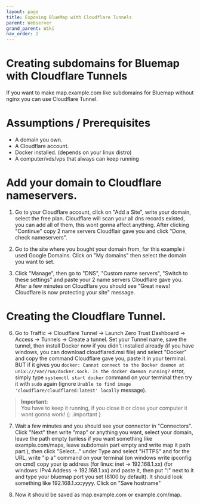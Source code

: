 ```yaml
---
layout: page
title: Exposing BlueMap with Cloudflare Tunnels
parent: Webserver
grand_parent: Wiki
nav_order: 2
---
```

# Creating subdomains for Bluemap with Cloudflare Tunnels

If you want to make map.example.com like subdomains for Bluemap without nginx you can use Cloudflare Tunnel.

# Assumptions / Prerequisites
- A domain you own.
- A Cloudflare account.
- Docker installed. (depends on your linux distro)
- A computer/vds/vps that always can keep running

# Add your domain to Cloudflare nameservers.
1. Go to your Cloudflare account, click on "Add a Site", write your domain, select the free plan. Cloudflare will scan your all dns records existed, you can add all of them, this wont gonna affect anything. After clicking "Continue" copy 2 name servers Cloudflair gave you and click "Done, check nameservers".

2. Go to the site where you bought your domain from, for this example i used Google Domains. Click on "My domains" then select the domain you want to set. 

3. Click "Manage", then go to "DNS", "Custom name servers", "Switch to these settings" and paste your 2 name servers Cloudflare gave you. After a few minutes on Cloudflare you should see "Great news! Cloudflare is now protecting your site" message.

# Creating the Cloudflare Tunnel.

6. Go to Traffic -> Cloudflare Tunnel -> Launch Zero Trust Dashboard -> Access -> Tunnels -> Create a tunnel. Set your Tunnel name, save the tunnel, then install Docker now if you didn't installed already (if you have windows, you can download cloudflared.msi file) and select "Docker" and copy the command Cloudflare gave you, paste it in your terminal. BUT if it gives you `docker: Cannot connect to the Docker daemon at unix:///var/run/docker.sock. Is the docker daemon running?` error, simply type `systemctl start docker` command on your terminal then try it with `sudo` again (ignore `Unable to find image 'cloudflare/cloudflared:latest' locally` message).

> **Important:**<br>
> You have to keep it running, if you close it or close your computer it wont gonna work!
{: .important }

7. Wait a few minutes and you should see your connector in "Connectors". Click "Next" then write "map" or anything you want, select your domain, leave the path empty (unless if you want something like example.com/maps, leave subdomain part empty and write map it path part.), then click "Select..." under Type and select "HTTPS" and for the URL, write "ip a" command on your terminal (on windows write ipconfig on cmd) copy your ip address (for linux: inet -> 192.168.1.xx) (for windows: IPv4 Addess -> 192.168.1.xx) and paste it, then put ":" next to it and type your bluemap port you set (8100 by default). It should look something like 192.168.1.xx:yyyy. Click on "Save hostname"

8. Now it should be saved as map.example.com or example.com/map. 

